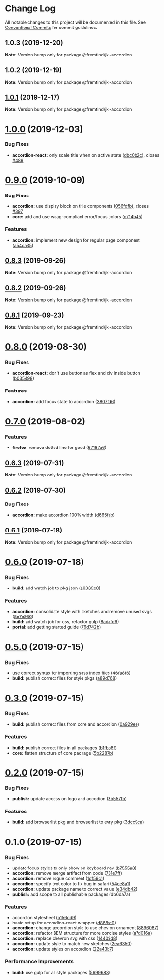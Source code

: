 # Change Log

All notable changes to this project will be documented in this file.
See [Conventional Commits](https://conventionalcommits.org) for commit guidelines.

## 1.0.3 (2019-12-20)

**Note:** Version bump only for package @fremtind/jkl-accordion

## 1.0.2 (2019-12-19)

**Note:** Version bump only for package @fremtind/jkl-accordion

## [1.0.1](https://github.com/fremtind/jokul/compare/@fremtind/jkl-accordion@1.0.0...@fremtind/jkl-accordion@1.0.1) (2019-12-17)

**Note:** Version bump only for package @fremtind/jkl-accordion

# [1.0.0](https://github.com/fremtind/jokul/compare/@fremtind/jkl-accordion@0.9.0...@fremtind/jkl-accordion@1.0.0) (2019-12-03)

### Bug Fixes

-   **accordion-react:** only scale title when on active state ([dbc0b2c](https://github.com/fremtind/jokul/commit/dbc0b2c1977aba0cb1ffd53decb1a03296d26844)), closes [#489](https://github.com/fremtind/jokul/issues/489)

# [0.9.0](https://github.com/fremtind/jokul/compare/@fremtind/jkl-accordion@0.8.3...@fremtind/jkl-accordion@0.9.0) (2019-10-09)

### Bug Fixes

-   **accordion:** use display block on title components ([056fdfb](https://github.com/fremtind/jokul/commit/056fdfb)), closes [#397](https://github.com/fremtind/jokul/issues/397)
-   **core:** add and use wcag-compliant error/focus colors ([c714b45](https://github.com/fremtind/jokul/commit/c714b45))

### Features

-   **accordion:** implement new design for regular page component ([a54ca35](https://github.com/fremtind/jokul/commit/a54ca35))

## [0.8.3](https://github.com/fremtind/jokul/compare/@fremtind/jkl-accordion@0.8.2...@fremtind/jkl-accordion@0.8.3) (2019-09-26)

**Note:** Version bump only for package @fremtind/jkl-accordion

## [0.8.2](https://github.com/fremtind/jokul/compare/@fremtind/jkl-accordion@0.8.1...@fremtind/jkl-accordion@0.8.2) (2019-09-26)

**Note:** Version bump only for package @fremtind/jkl-accordion

## [0.8.1](https://github.com/fremtind/jokul/compare/@fremtind/jkl-accordion@0.8.0...@fremtind/jkl-accordion@0.8.1) (2019-09-23)

**Note:** Version bump only for package @fremtind/jkl-accordion

# [0.8.0](https://github.com/fremtind/jokul/compare/@fremtind/jkl-accordion@0.7.0...@fremtind/jkl-accordion@0.8.0) (2019-08-30)

### Bug Fixes

-   **accordion-react:** don't use button as flex and div inside button ([b035498](https://github.com/fremtind/jokul/commit/b035498))

### Features

-   **accordion:** add focus state to accordion ([3807fd6](https://github.com/fremtind/jokul/commit/3807fd6))

# [0.7.0](https://github.com/fremtind/jokul/compare/@fremtind/jkl-accordion@0.6.3...@fremtind/jkl-accordion@0.7.0) (2019-08-02)

### Features

-   **firefox:** remove dotted line for good ([67187a6](https://github.com/fremtind/jokul/commit/67187a6))

## [0.6.3](https://github.com/fremtind/jokul/compare/@fremtind/jkl-accordion@0.6.2...@fremtind/jkl-accordion@0.6.3) (2019-07-31)

**Note:** Version bump only for package @fremtind/jkl-accordion

## [0.6.2](https://github.com/fremtind/jokul/compare/@fremtind/jkl-accordion@0.6.1...@fremtind/jkl-accordion@0.6.2) (2019-07-30)

### Bug Fixes

-   **accordion:** make accordion 100% width ([d665fab](https://github.com/fremtind/jokul/commit/d665fab))

## [0.6.1](https://github.com/fremtind/jokul/compare/@fremtind/jkl-accordion@0.6.0...@fremtind/jkl-accordion@0.6.1) (2019-07-18)

**Note:** Version bump only for package @fremtind/jkl-accordion

# [0.6.0](https://github.com/fremtind/jokul/compare/@fremtind/jkl-accordion@0.5.0...@fremtind/jkl-accordion@0.6.0) (2019-07-18)

### Bug Fixes

-   **build:** add watch job to pkg json ([a0039e0](https://github.com/fremtind/jokul/commit/a0039e0))

### Features

-   **accordion:** consolidate style with sketches and remove unused svgs ([8e7e986](https://github.com/fremtind/jokul/commit/8e7e986))
-   **build:** add watch job for css, refactor gulp ([8adafd6](https://github.com/fremtind/jokul/commit/8adafd6))
-   **portal:** add getting started guide ([76d742b](https://github.com/fremtind/jokul/commit/76d742b))

# [0.5.0](https://github.com/fremtind/jokul/compare/@fremtind/jkl-accordion@0.3.0...@fremtind/jkl-accordion@0.5.0) (2019-07-15)

### Bug Fixes

-   use correct syntax for importing sass index files ([46fa8f6](https://github.com/fremtind/jokul/commit/46fa8f6))
-   **build:** publish correct files for style pkgs ([a89d768](https://github.com/fremtind/jokul/commit/a89d768))

# [0.3.0](https://github.com/fremtind/jokul/compare/@fremtind/jkl-accordion@0.2.0...@fremtind/jkl-accordion@0.3.0) (2019-07-15)

### Bug Fixes

-   **build:** publish correct files from core and accordion ([0a929ee](https://github.com/fremtind/jokul/commit/0a929ee))

### Features

-   **build:** publish correct files in all packages ([b1fbb8f](https://github.com/fremtind/jokul/commit/b1fbb8f))
-   **core:** flatten structure of core package ([5b2287b](https://github.com/fremtind/jokul/commit/5b2287b))

# [0.2.0](https://github.com/fremtind/jokul/compare/@fremtind/jkl-accordion@0.1.0...@fremtind/jkl-accordion@0.2.0) (2019-07-15)

### Bug Fixes

-   **publish:** update access on logo and accodion ([3b557fb](https://github.com/fremtind/jokul/commit/3b557fb))

### Features

-   **build:** add browserlist pkg and browserlist to evry pkg ([3dcc9ca](https://github.com/fremtind/jokul/commit/3dcc9ca))

# 0.1.0 (2019-07-15)

### Bug Fixes

-   update focus styles to only show on keyboard nav ([b7555a8](https://github.com/fremtind/jokul/commit/b7555a8))
-   **accordion:** remove merge artifact from code ([731e7ff](https://github.com/fremtind/jokul/commit/731e7ff))
-   **accordion:** remove rogue comment ([1df59c1](https://github.com/fremtind/jokul/commit/1df59c1))
-   **accordion:** specify text color to fix bug in safari ([54ce8a1](https://github.com/fremtind/jokul/commit/54ce8a1))
-   **accordion:** update package name to correct value ([e34db42](https://github.com/fremtind/jokul/commit/e34db42))
-   **publish:** add scope to all publishable packages ([db6da7a](https://github.com/fremtind/jokul/commit/db6da7a))

### Features

-   accordion stylesheet ([b156cd9](https://github.com/fremtind/jokul/commit/b156cd9))
-   basic setup for accordion-react wrapper ([d868fc0](https://github.com/fremtind/jokul/commit/d868fc0))
-   **accordion:** change accordion style to use chevron ornament ([8896087](https://github.com/fremtind/jokul/commit/8896087))
-   **accordion:** refactor BEM structure for more concise styles ([a7d016a](https://github.com/fremtind/jokul/commit/a7d016a))
-   **accordion:** replace chevron svg with css ([14409d8](https://github.com/fremtind/jokul/commit/14409d8))
-   **accordion:** update style to match new sketches ([2ea6350](https://github.com/fremtind/jokul/commit/2ea6350))
-   **accordion:** update styles on accordion ([22a43b7](https://github.com/fremtind/jokul/commit/22a43b7))

### Performance Improvements

-   **build:** use gulp for all style packages ([5699683](https://github.com/fremtind/jokul/commit/5699683))

